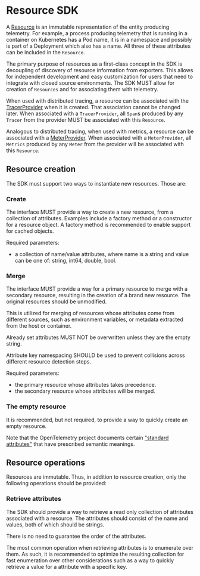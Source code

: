 # Resource SDK

A [Resource](overview.md#resources) is an immutable representation of the entity producing
telemetry. For example, a process producing telemetry that is running in a
container on Kubernetes has a Pod name, it is in a namespace and possibly is
part of a Deployment which also has a name. All three of these attributes can be
included in the `Resource`.

The primary purpose of resources as a first-class concept in the SDK is
decoupling of discovery of resource information from exporters. This allows for
independent development and easy customization for users that need to integrate
with closed source environments. The SDK MUST allow for creation of `Resources` and
for associating them with telemetry.

When used with distributed tracing, a resource can be associated with the
[TracerProvider](sdk-tracing.md#tracer-sdk) when it is created.
That association cannot be changed later.
When associated with a `TracerProvider`,
all `Span`s produced by any `Tracer` from the provider MUST be associated with this `Resource`.

Analogous to distributed tracing, when used with metrics,
a resource can be associated with a [MeterProvider](sdk-metrics.md#meter-sdk).
When associated with a `MeterProvider`,
all `Metrics` produced by any `Meter` from the provider will be
associated with this `Resource`.

## Resource creation

The SDK must support two ways to instantiate new resources. Those are:

### Create

The interface MUST provide a way to create a new resource, from a collection of
attributes. Examples include a factory method or a constructor for a resource
object. A factory method is recommended to enable support for cached objects.

Required parameters:

- a collection of name/value attributes, where name is a string and value can be one
  of: string, int64, double, bool.

### Merge

The interface MUST provide a way for a primary resource to merge with a
secondary resource, resulting in the creation of a brand new resource. The
original resources should be unmodified.

This is utilized for merging of resources whose attributes come from different
sources, such as environment variables, or metadata extracted from the host or
container.

Already set attributes MUST NOT be overwritten unless they are the empty string.

Attribute key namespacing SHOULD be used to prevent collisions across different
resource detection steps.

Required parameters:

- the primary resource whose attributes takes precedence.
- the secondary resource whose attributes will be merged.

### The empty resource

It is recommended, but not required, to provide a way to quickly create an empty
resource.

Note that the OpenTelemetry project documents certain ["standard
attributes"](data-semantic-conventions.md) that have prescribed semantic meanings.

## Resource operations

Resources are immutable. Thus, in addition to resource creation,
only the following operations should be provided:

### Retrieve attributes

The SDK should provide a way to retrieve a read only collection of attributes
associated with a resource. The attributes should consist of the name and values,
both of which should be strings.

There is no need to guarantee the order of the attributes.

The most common operation when retrieving attributes is to enumerate over them. As
such, it is recommended to optimize the resulting collection for fast
enumeration over other considerations such as a way to quickly retrieve a value
for a attribute with a specific key.
